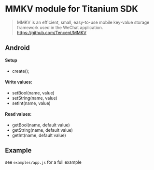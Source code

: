 # MMKV module for Titanium SDK

> MMKV is an efficient, small, easy-to-use mobile key-value storage framework used in the WeChat application.
https://github.com/Tencent/MMKV

## Android

#### Setup

* create();

#### Write values:
* setBool(name, value)
* setString(name, value)
* setInt(name, value)

#### Read values:
* getBool(name, default value)
* getString(name, default value)
* getInt(name, default value)


## Example

see `examples/app.js` for a full example

